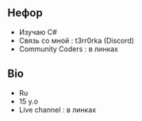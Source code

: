 ##                         Нефор

- Изучаю C#
- Связь со мной : t3rr0rka (Discord)
- Community Coders : в линках

##                         Bio
- Ru
- 15 y.o
- Live channel : в линках
